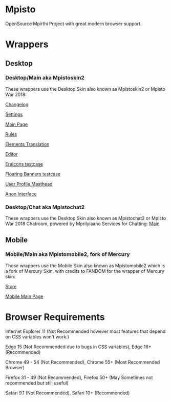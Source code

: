 # Mpisto
OpenSource Mpirthi Project with great modern browser support.

# Wrappers
## Desktop
### Desktop/Main aka Mpistoskin2
These wrappers use the Desktop Skin also known as Mpistoskin2 or Mpisto War 2018:

[Changelog](https://awikia.github.io/Mpisto/Ryneeeel%20Grooze%20Chancelog.html)

[Settings](https://awikia.github.io/Mpisto/Options.html)

[Main Page](https://awikia.github.io/Mpisto/Ryneeeel%20Grooze.html)

[Rules](https://awikia.github.io/Mpisto/Ryneeeel%20Grooze%20Contributions.html)

[Elements Translation](https://awikia.github.io/Mpisto/Ryneeeel%20Grooze%20Element%20Translation.html)

[Editor](https://awikia.github.io/Mpisto/Ryneeeel%20Grooze%20Editor.html)
 
[EraIcons testcase](https://awikia.github.io/Mpisto/Ryneeeel%20Grooze%20Icons.html)

[Floaring Banners testcase](https://awikia.github.io/Mpisto/Ryneeeel%20Grooze%20Banner.html)

[User Profile Masthead](https://awikia.github.io/Mpisto/Ryneeeel%20Grooze%20User.html)

[Anon Interface](https://awikia.github.io/Mpisto/Ryneeeel%20Grooze%20(Anons).html)
### Desktop/Chat aka Mpistochat2
These wrappers use the Desktop Skin also known as Mpistochat2 or Mpisto War 2018 Chatroom, powered by Mprilyiaano Services for Chatting:
[Main](https://awikia.github.io/Mpisto/Ryneeeel%20Grooze%20Chat.html)

## Mobile
### Mobile/Main aka Mpistomobile2, fork of Mercury
Those wrappers use the Mobile Skin also known as Mpistomobile2 which is a fork of Mercury Skin, with credits to FANDOM for the wrapper of Mercury skin:

[Store](https://awikia.github.io/Mpisto/Ryneeeel%20Grooze%20(Store).html)

[Mobile Main Page](https://awikia.github.io/Mpisto/Ryneeeel%20Grooze%20(Mobile).html)

# Browser Requirements
Internet Explorer 11 (Not Recommended however most features that depend on CSS variables won't work.)

Edge 15 (Not Recommended due to bugs in CSS variables), Edge 16+ (Recommended)

Chrome 49 - 54 (Not Recommended), Chrome 55+ (Most Recommended Browser)

Firefox 31 - 49 (Not Recommended), Firefox 50+ (May Sometimes not recommended but still useful)

Safari 9.1 (Not Recommended), Safari 10+ (Recommended)
